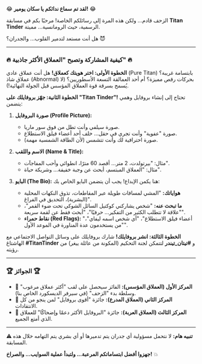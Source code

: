 😂 **لقد تم سماع ندائكم يا سكان يومير!** 😂

الزحف قادم... ولكن هذه المرة إلى رسائلكم الخاصة! مرحبًا بكم في مسابقة **Titan Tinder** الرسمية، حيث الرومانسية... مميتة.

هل أنت مستعد لتدمير القلوب... والجدران؟ 😈

---

### 🔥 **كيفية المشاركة وتصبح "العملاق الأكثر جاذبية"** 🔥

**الخطوة الأولى: اختر هويتك كعملاق!**
هل أنت عملاق عادي (Pure Titan) بابتسامة غريبة؟ عملاق شاذ (Abnormal) بحركات رقص مميزة؟ أم أحد العمالقة التسعة الأسطوريين؟ (لا يُسمح بسرقة قوة العملاق المؤسس قبل الجولة النهائية!).

**الخطوة الثانية: جهّز بروفايلك على "Titan Tinder"!**
تحتاج إلى إنشاء بروفايل وهمي يتضمن:

1.  **صورة البروفايل (Profile Picture):**
    *   صورة سيلفي وأنت تطل من فوق سور ماريا.
    *   صورة "عفوية" وأنت تجري في حقل... خلف أحد أعضاء فيلق الاستطلاع.
    *   صورة احترافية لك وأنت تتشمس (لأن الطاقة الشمسية مهمة).

2.  **الاسم واللقب (Name & Title):**
    *   مثال: "بيرتولدت، 2 متر... أقصد 60 مترًا، انطوائي وأحب المفاجآت".
    *   مثال: "العملاق المبتسم، أبحث عن وجبة خفيفة... وشريكة حياة".

3.  **البايو (The Bio):**
    هنا يكمن الإبداع! يجب أن يتضمن البايو الخاص بك:
    *   **هواياتك:** "المشي لمسافات طويلة عبر المقاطعات، تذوق النكهات المحلية (البشرية)، التحديق في الفراغ".
    *   **ما تبحث عنه:** "شخص يشاركني كوكتيل السائل الشوكي تحت ضوء القمر"، "علاقة لا تتطلب الكثير من التفكير... حرفيًا"، "أبحث فقط عن لقمة سريعة".
    *   **نقاط حمراء (Red Flags):** "أعضاء فيلق الاستطلاع"، "أي شخص اسمه ليفاي"، "من يستخدمون عدة المناورة في الموعد الأول".

**الخطوة الثالثة: انشر بروفايلك!**
شارك بروفايلك على وسائل التواصل الاجتماعي مع الهاشتاغ **#TitanTinder** و **#تيتان_تيندر** لتتمكن لجنة التحكيم (المكونة من عائلة ييغر) من رؤيته.

---

### 🏆 **الجوائز** 🏆

*   🥇 **المركز الأول (العملاق المؤسس):** الفائز سيحصل على لقب "أكثر عملاق مرغوب" وسلطة بدء "الزحف" (في سيرفر الديسكورد الخاص بنا).
*   🥈 **المركز الثاني (العملاق المدرع):** جائزة "أقوى بروفايل" لمن ينجو من كل الانتقادات.
*   🥉 **المركز الثالث (العملاق العربة):** جائزة "البروفايل الأكثر دعمًا وإضحاكًا" للعملاق الذي أمتع الجميع.

---

**⚠️ تنبيه هام:** لا نتحمل مسؤولية أي جدران يتم تدميرها أو أي بشري يتم التهامه خلال هذه المسابقة.

**جهزوا أفضل ابتساماتكم المرعبة... ولتبدأ عملية السوايب... والصراخ!** 💥